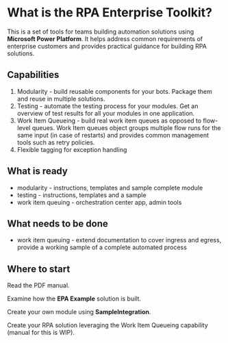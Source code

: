 # What is the RPA Enterprise Toolkit?

This is a set of tools for teams building automation solutions using **Microsoft Power Platform**. It helps address common requirements of enterprise customers and provides practical guidance for building RPA solutions.

## Capabilities

1. Modularity - build reusable components for your bots. Package them and reuse in multiple solutions.
2. Testing - automate the testing process for your modules. Get an overview of test results for all your modules in one application.
3. Work Item Queueing - build real work item queues as opposed to flow-level queues. Work Item queues object groups multiple flow runs for the same input (in case of restarts) and provides common management tools such as retry policies.
4. Flexible tagging for exception handling

## What is ready

* modularity - instructions, templates and sample complete module
* testing - instructions, templates and a sample
* work item queuing - orchestration center app, admin tools

## What needs to be done

* work item queuing - extend documentation to cover ingress and egress, provide a working sample of a complete automated process

## Where to start

Read the PDF manual.

Examine how the **EPA Example** solution is built.

Create your own module using **SampleIntegration**.

Create your RPA solution leveraging the Work Item Queueing capability (manual for this is WIP).

